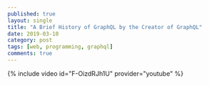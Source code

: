 ```yaml
---
published: true
layout: single
title: "A Brief History of GraphQL by the Creator of GraphQL"
date: 2019-03-10
category: post
tags: [web, programming, graphql]
comments: true
---
```

{% include video id="F-OizdRJh1U" provider="youtube" %}